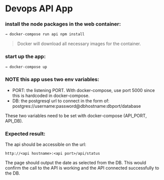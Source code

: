 # Devops API App


### install the node packages in the web container:
```sh
→ docker-compose run api npm install
```
> Docker will download all necessary images for the container.

### start up the app:
```sh
→ docker-compose up
```

###  NOTE this app uses two env variables:

- PORT: the listening PORT. With docker-compose, use port 5000 since this is hardcoded in docker-compose.
- DB: the postgresql url to connect in the form of: postgres://username:password@dbhostname:dbport/database

These two variables need to be set with docker-compose (API_PORT, API_DB).

### Expected result:
The api should be accessible on the url:   
```
http://<api hostname>:<api port>/api/status
```
The page should output the date as selected from the DB. This would confirm the call to the API is working and the API connected successfully to the DB.

